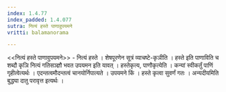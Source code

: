 ```yaml
---
index: 1.4.77
index_padded: 1.4.077
sutra: नित्यं हस्ते पाणावुपयमने
vritti: balamanorama

---
```

<<नित्यं हस्ते पाणावुपयमने>> - नित्यं हस्ते । शेषपूरणेन सूत्रं व्याचष्टे-कृञीति । हस्ते इति पाणाविति च शब्दौ कृञि नित्यं गतिसञ्ज्ञौ भवत उपयमन इति यावत् । हस्तेकृत्य, पाणौकृत्येति । कन्यां स्वीकर्तुं पाणिं गृहीत्वेत्यर्थः । एदन्तत्वमौदन्तत्वं चानयोर्निपात्यते । उपयमने किं  । हस्ते कृत्वा सुवर्णं गतः । अन्यदीयमिति बुद्ध्या दातु परावृत्त इत्यर्थः । 